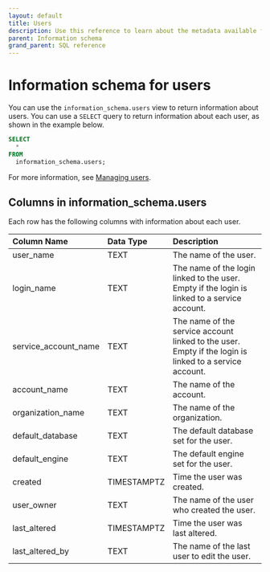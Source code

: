 ```yaml
---
layout: default
title: Users
description: Use this reference to learn about the metadata available for Firebolt users using the information schema.
parent: Information schema
grand_parent: SQL reference
---
```


# Information schema for users
You can use the `information_schema.users` view to return information about users. You can use a `SELECT` query to return information about each user, as shown in the example below.

```sql
SELECT
  *
FROM
  information_schema.users;
```

For more information, see [Managing users](../../../Guides/managing-your-organization/managing-users.md).

## Columns in information_schema.users

Each row has the following columns with information about each user.

| Column Name                 | Data Type   | Description |
| :---------------------------| :-----------| :-----------|
| user_name                   | TEXT      | The name of the user. |
| login_name                  | TEXT      | The name of the login linked to the user. Empty if the login is linked to a service account. |
| service_account_name        | TEXT      | The name of the service account linked to the user. Empty if the login is linked to a service account. |
| account_name                | TEXT      | The name of the account. |
| organization_name           | TEXT      | The name of the organization. |
| default_database            | TEXT      | The default database set for the user. |
| default_engine              | TEXT      | The default engine set for the user. |
| created                     | TIMESTAMPTZ | Time the user was created. |
| user_owner                  | TEXT      | The name of the user who created the user. |
| last_altered                | TIMESTAMPTZ | Time the user was last altered. |
| last_altered_by             | TEXT       | The name of the last user to edit the user. |





